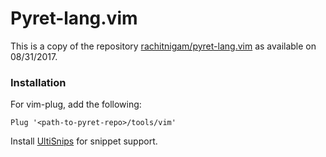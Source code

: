# Pyret-lang.vim

This is a copy of the repository [rachitnigam/pyret-lang.vim](https://github.com/rachitnigam/pyret-lang.vim)
as available on 08/31/2017.

### Installation
For vim-plug, add the following:
```
Plug '<path-to-pyret-repo>/tools/vim'
```

Install [UltiSnips](https://github.com/SirVer/ultisnips) for snippet support.
